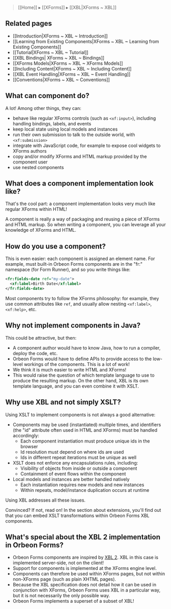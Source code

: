 > [[Home]] ▸ [[XForms]] ▸ [[XBL|XForms ~ XBL]]

## Related pages

- [[Introduction|XForms ~ XBL ~ Introduction]]
- [[Learning from Existing Components|XForms ~ XBL ~ Learning from Existing Components]]
- [[Tutorial|XForms ~ XBL ~ Tutorial]]
- [[XBL Bindings| XForms ~ XBL ~ Bindings]]
- [[XForms Models|XForms ~ XBL ~ XForms Models]]
- [[Including Content|XForms ~ XBL ~ Including Content]]
- [[XBL Event Handling|XForms ~ XBL ~ Event Handling]]
- [[Conventions|XForms ~ XBL ~ Conventions]]

## What can component do?

A lot! Among other things, they can:

* behave like regular XForms controls (such as `<xf:input>`), including handling bindings, labels, and events
* keep local state using local models and instances
* run their own submission to talk to the outside world, with `<xf:submission>`
* integrate with JavaScript code, for example to expose cool widgets to XForms authors
* copy and/or modify XForms and HTML markup provided by the component user
* use nested components

## What does a component implementation look like?

That's the cool part: a component implementation looks very much like regular XForms within HTML!

A component is really a way of packaging and reusing a piece of XForms and HTML markup. So when writing a component, you can leverage all your knowledge of XForms and HTML.

## How do you use a component?

This is even easier: each component is assigned an element name. For example, must built-in Orbeon Forms components are in the "fr:" namespace (for Form Runner), and so you write things like:

```xml
<fr:fields-date ref="my-date">
  <xf:label>Birth Date</xf:label>
</fr:fields-date>
```

Most components try to follow the XForms philosophy: for example, they use common attributes like `ref`, and usually allow nesting `<xf:label>`, `<xf:help>`, etc.

## Why not implement components in Java?

This could be attractive, but then:

* A component author would have to know Java, how to run a compiler, deploy the code, etc.
* Orbeon Forms would have to define APIs to provide access to the low-level workings of the components. This is a lot of work!
* We think it is much easier to write HTML and XForms!
* This would raise the question of which  template language to use to produce the resulting markup. On the other hand, XBL is its own template language, and you can even combine it with XSLT.

## Why use XBL and not simply XSLT?

Using XSLT to implement components is not always a good alternative:

* Components may be used (instantiated) multiple times, and identifiers (the "id" attribute often used in HTML and XForms) must be handled accordingly:
    * Each component instantiation must produce unique ids in the browser
    * Id resolution must depend on where ids are used
    * Ids in different repeat iterations must be unique as well
* XSLT does not enforce any encapsulations rules, including:
    * Visibility of objects from inside or outside a component
    * Containment of event flows within the component
* Local models and instances are better handled natively
    * Each instantiation requires new models and new instances
    * Within repeats, model/instance duplication occurs at runtime

Using XBL addresses all these issues.

Convinced? If not, read on! In the section about extensions, you'll find out that you can embed XSLT transformations within Orbeon Forms XBL components.

## What's special about the XBL 2 implementation in Orbeon Forms?

* Orbeon Forms components are inspired by [XBL 2](http://www.w3.org/TR/xbl/). XBL in this case is implemented server-side, not on the client!
* Support for components is implemented at the XForms engine level.
* Components can therefore be used within XForms pages, but not within non-XForms page (such as plain XHTML pages).
* Because the XBL specification does not detail how it can be used in conjunction with XForms, Orbeon Forms uses XBL in a particular way, but it is not necessarily the only possible way.
* Orbeon Forms implements a superset of a subset of XBL!